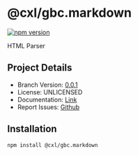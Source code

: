 # @cxl/gbc.markdown 
	
[![npm version](https://badge.fury.io/js/%40cxl%2Fgbc.markdown.svg)](https://badge.fury.io/js/%40cxl%2Fgbc.markdown)

HTML Parser

## Project Details

-   Branch Version: [0.0.1](https://npmjs.com/package/@cxl/gbc.markdown/v/0.0.1)
-   License: UNLICENSED
-   Documentation: [Link](https://github.com/giancarlo/gbc/tree/main/html)
-   Report Issues: [Github](https://github.com/giancarlo/gbc/issues)

## Installation

	npm install @cxl/gbc.markdown

